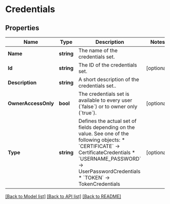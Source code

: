 # Credentials

## Properties

Name | Type | Description | Notes
------------ | ------------- | ------------- | -------------
**Name** | **string** | The name of the credentials set. | 
**Id** | **string** | The ID of the credentials set. | [optional] 
**Description** | **string** | A short description of the credentials set.. | 
**OwnerAccessOnly** | **bool** | The credentials set is available to every user (&#x60;false&#x60;) or to owner only (&#x60;true&#x60;). | [optional] 
**Type** | **string** | Defines the actual set of fields depending on the value. See one of the following objects:   * &#x60;CERTIFICATE&#x60; -&gt; CertificateCredentials  * &#x60;USERNAME_PASSWORD&#x60; -&gt; UserPasswordCredentials  * &#x60;TOKEN&#x60; -&gt; TokenCredentials   | [optional] 

[[Back to Model list]](../README.md#documentation-for-models) [[Back to API list]](../README.md#documentation-for-api-endpoints) [[Back to README]](../README.md)



